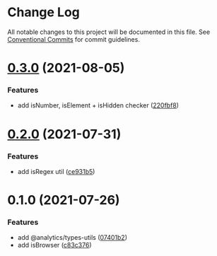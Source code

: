 # Change Log

All notable changes to this project will be documented in this file.
See [Conventional Commits](https://conventionalcommits.org) for commit guidelines.

# [0.3.0](https://github.com/DavidWells/analytics/tree/master/packages/analytics-util-types/compare/@analytics/type-utils@0.2.0...@analytics/type-utils@0.3.0) (2021-08-05)


### Features

* add isNumber, isElement + isHidden checker ([220fbf8](https://github.com/DavidWells/analytics/tree/master/packages/analytics-util-types/commit/220fbf8))





# [0.2.0](https://github.com/DavidWells/analytics/tree/master/packages/analytics-util-types/compare/@analytics/type-utils@0.1.0...@analytics/type-utils@0.2.0) (2021-07-31)


### Features

* add isRegex util ([ce931b5](https://github.com/DavidWells/analytics/tree/master/packages/analytics-util-types/commit/ce931b5))





# 0.1.0 (2021-07-26)


### Features

* add @analytics/types-utils ([07401b2](https://github.com/DavidWells/analytics/tree/master/packages/analytics-util-types/commit/07401b2))
* add isBrowser ([c83c376](https://github.com/DavidWells/analytics/tree/master/packages/analytics-util-types/commit/c83c376))
